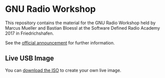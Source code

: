 # GNU Radio Workshop

This repository contains the material for the GNU Radio Workshop held by Marcus Mueller and Bastian Bloessl at the Software Defined Radio Academy 2017 in Friedrichshafen.

See the [official announcement](http://2017.sdra.io/pages/gnuradio-workshop.html) for further information.

## Live USB Image

You can [download the ISO](http://inpha.se/GNU_Radio-Live-Hamradio-with-sources.iso) to create your own live image.
